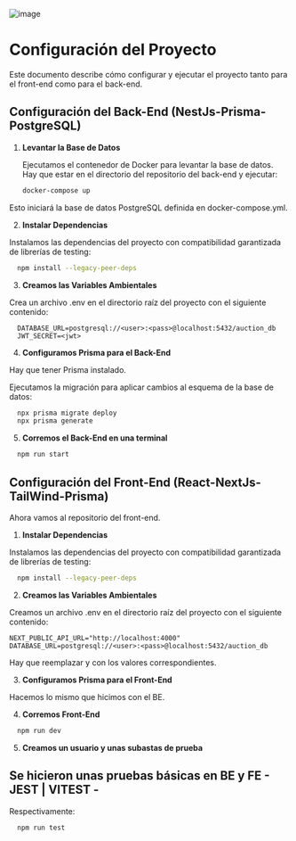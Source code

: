 ![image](https://github.com/user-attachments/assets/786f668b-7e31-4ff5-9f89-acdcf8ff7429)

# Configuración del Proyecto

Este documento describe cómo configurar y ejecutar el proyecto tanto para el front-end como para el back-end.

## Configuración del Back-End (NestJs-Prisma-PostgreSQL)

1. **Levantar la Base de Datos**

   Ejecutamos el contenedor de Docker para levantar la base de datos. Hay que estar en el directorio del repositorio del back-end y ejecutar:

   ```bash
   docker-compose up
    ```
Esto iniciará la base de datos PostgreSQL definida en docker-compose.yml.

2. **Instalar Dependencias**

Instalamos las dependencias del proyecto con compatibilidad garantizada de librerías de testing:

```bash
  npm install --legacy-peer-deps
```

3. **Creamos las Variables Ambientales**

Crea un archivo .env en el directorio raíz del proyecto con el siguiente contenido:

```env
  DATABASE_URL=postgresql://<user>:<pass>@localhost:5432/auction_db
  JWT_SECRET=<jwt>
```

4. **Configuramos Prisma para el Back-End**

Hay que tener Prisma instalado.

Ejecutamos la migración para aplicar cambios al esquema de la base de datos:

```bash
  npx prisma migrate deploy
  npx prisma generate
```

5. **Corremos el Back-End en una terminal**

```bash
  npm run start
```

## Configuración del Front-End (React-NextJs-TailWind-Prisma)

Ahora vamos al repositorio del front-end.

1. **Instalar Dependencias**

Instalamos las dependencias del proyecto con compatibilidad garantizada de librerías de testing:

```bash
  npm install --legacy-peer-deps
```

2. **Creamos las Variables Ambientales**

Creamos un archivo .env en el directorio raíz del proyecto con el siguiente contenido:

```env
NEXT_PUBLIC_API_URL="http://localhost:4000"
DATABASE_URL=postgresql://<user>:<pass>@localhost:5432/auction_db
```

Hay que reemplazar <user> y <pass> con los valores correspondientes.

3. **Configuramos Prisma para el Front-End**

Hacemos lo mismo que hicimos con el BE.


4. **Corremos Front-End**

```bash
  npm run dev 
```

5. **Creamos un usuario y unas subastas de prueba** 

## Se hicieron unas pruebas básicas en BE y FE - JEST | VITEST -

Respectivamente:

```bash
  npm run test 
```

